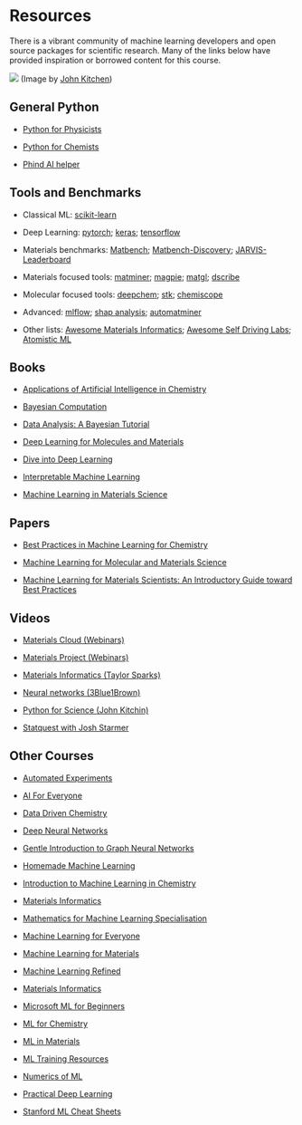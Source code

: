 # Resources

There is a vibrant community of machine learning developers and open source packages for scientific research. Many of the links below have provided inspiration or borrowed content for this course.

![](./images/ml-python.png)
(Image by [John Kitchen](https://kitchingroup.cheme.cmu.edu))

## General Python

* [Python for Physicists](https://lucydot.github.io/python_novice)

* [Python for Chemists](https://pythoninchemistry.org)

* [Phind AI helper](https://www.phind.com)

## Tools and Benchmarks

* Classical ML: [scikit-learn](https://scikit-learn.org)

* Deep Learning: [pytorch](https://pytorch.org); [keras](https://keras.io); [tensorflow](https://www.tensorflow.org)

* Materials benchmarks: [Matbench](https://matbench.materialsproject.org); [Matbench-Discovery](https://matbench-discovery.materialsproject.org); [JARVIS-Leaderboard](https://pages.nist.gov/jarvis_leaderboard)

* Materials focused tools: [matminer](https://hackingmaterials.lbl.gov/matminer/); [magpie](https://bitbucket.org/wolverton/magpie/src/master/); [matgl](https://github.com/materialsvirtuallab/matgl); [dscribe](https://singroup.github.io/dscribe/latest/)

* Molecular focused tools: [deepchem](https://deepchem.io); [stk](https://github.com/JelfsMaterialsGroup/stk); [chemiscope](https://chemiscope.org)

* Advanced: [mlflow](https://mlflow.org); [shap analysis](https://github.com/slundberg/shap); [automatminer](https://hackingmaterials.lbl.gov/automatminer/)

* Other lists: [Awesome Materials Informatics](https://github.com/tilde-lab/awesome-materials-informatics); [Awesome Self Driving Labs](https://github.com/AccelerationConsortium/awesome-self-driving-labs); [Atomistic ML](https://github.com/JuDFTteam/best-of-atomistic-machine-learning)

## Books

* [Applications of Artificial Intelligence in Chemistry](https://global.oup.com/academic/product/applications-of-artificial-intelligence-in-chemistry-9780198557364)

* [Bayesian Computation](https://bayesiancomputationbook.com)

* [Data Analysis: A Bayesian Tutorial](https://global.oup.com/academic/product/data-analysis-9780198568322)

* [Deep Learning for Molecules and Materials](https://dmol.pub)

* [Dive into Deep Learning](https://d2l.ai/index.html)

* [Interpretable Machine Learning](https://christophm.github.io/interpretable-ml-book/)

* [Machine Learning in Materials Science](https://pubs.acs.org/doi/10.1021/acsinfocus.7e5033)

## Papers 

* [Best Practices in Machine Learning for Chemistry](https://www.nature.com/articles/s41557-021-00716-z)

* [Machine Learning for Molecular and Materials Science](https://www.nature.com/articles/s41586-018-0337-2)

* [Machine Learning for Materials Scientists: An Introductory Guide toward Best Practices](https://pubs.acs.org/doi/10.1021/acs.chemmater.0c01907)

## Videos

* [Materials Cloud (Webinars)](https://www.youtube.com/@MaterialsCloud)

* [Materials Project (Webinars)](https://www.youtube.com/@MaterialsProject)

* [Materials Informatics (Taylor Sparks)](https://www.youtube.com/@TaylorSparks/videos)

* [Neural networks (3Blue1Brown)](https://www.youtube.com/watch?v=aircAruvnKk)

* [Python for Science (John Kitchin)](https://www.youtube.com/@JohnKitchin/videos)

* [Statquest with Josh Starmer](https://www.youtube.com/@statquest/videos)

## Other Courses

* [Automated Experiments](https://github.com/SergeiVKalinin/UTK-Spring-2023---Automated-Experiment) 

* [AI For Everyone](https://www.coursea.org/learn/ai-for-everyone)

* [Data Driven Chemistry](https://github.com/Edinburgh-Chemistry-Teaching/Data-driven-chemistry)

* [Deep Neural Networks](https://www.youtube.com/playlist?list=PL_iWQOsE6TfVmKkQHucjPAoRtIJYt8a5A)

* [Gentle Introduction to Graph Neural Networks](https://distill.pub/2021/gnn-intro/)

* [Homemade Machine Learning](https://github.com/trekhleb/homemade-machine-learning)

* [Introduction to Machine Learning in Chemistry](https://github.com/ML4chemArg/Intro-to-Machine-Learning-in-Chemistry)

* [Materials Informatics](https://www.youtube.com/watch?v=DDliZDwiAoU&list=PLL0SWcFqypCl4lrzk1dMWwTUrzQZFt7y0)

* [Mathematics for Machine Learning Specialisation](https://www.coursera.org/specializations/mathematics-machine-learning)

* [Machine Learning for Everyone](https://vas3k.com/blog/machine_learning/)

* [Machine Learning for Materials](https://github.com/SergeiVKalinin/MSE_Fall2023)

* [Machine Learning Refined](https://github.com/jermwatt/machine_learning_refined)

* [Materials Informatics](https://github.com/sp8rks/MaterialsInformatics)

* [Microsoft ML for Beginners](https://github.com/microsoft/ML-For-Beginners)

* [ML for Chemistry](https://github.com/Edinburgh-Chemistry-Teaching/ML-for-Chemistry)

* [ML in Materials](https://github.com/SergeiVKalinin/MSE_Fall2023)

* [ML Training Resources](https://github.com/keeeto/ml-training-resources)

* [Numerics of ML](https://github.com/philipphennig/NumericsOfML)

* [Practical Deep Learning](https://course.fast.ai)

* [Stanford ML Cheat Sheets](https://stanford.edu/~shervine/teaching)
